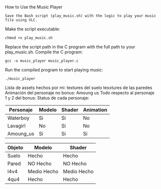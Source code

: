 How to Use the Music Player

    Save the Bash script (play_music.sh) with the logic to play your music file using VLC.
Make the script executable:   
      
    chmod +x play_music.sh
    
Replace the script path in the C program with the full path to your play_music.sh.
Compile the C program:
      
    gcc -o music_player music_player.c

Run the compiled program to start playing music:
      
    ./music_player

Lista de assets hechos por mi:
textures del suelo
texxtures de las paredes 
Animación del personaje no bonus: Amoung us
Todo respecto al personaje 1 y 2 del bonus:
Status de cada personaje:

| Personaje  | Modelo | Shader | Animation |
| ------------- | ------------- |  ------------- |  ------------- |
| Waterboy  | Si  | Si |  No  |
| Lavagirl  | No  | Si  | No  |
| Amoung_us | Si  | Si  | Si  |


| Objeto  | Modelo | Shader |
| ------------- | ------------- |  ------------- |
| Suelo | Hecho | Hecho |
| Pared | NO Hecho | NO Hecho |
| l4v4 | Medio Hecho | Medio Hecho |
| 4qu4 | Hecho | Hecho |
